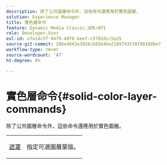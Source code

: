 ```yaml
---
description: 除了公共圖層命令外，這些命令還應用於實色圖層。
solution: Experience Manager
title: 實色層命令
feature: Dynamic Media Classic,SDK/API
role: Developer,User
exl-id: e7a14c5f-9479-4df0-beef-c5792dcc5a25
source-git-commit: 206e4643e3926cb85b4be2189743578f88180be7
workflow-type: tm+mt
source-wordcount: '47'
ht-degree: 0%

---
```


# 實色層命令{#solid-color-layer-commands}

除了公共圖層命令外，這些命令還應用於實色圖層。

<table id="simpletable_4E563E4C797E45F390340258170BDCE4"> 
 <tr class="strow"> 
  <td class="stentry"> <p><a href="../../../../../../is-api/http-ref/image-serving-api-ref/c-http-protocol-reference/c-command-reference/r-mask.md#reference-922254e027404fb890b850e2723ee06e" type="reference" format="dita" scope="local"> 遮罩</a> </p> </td> 
  <td class="stentry"> <p>指定可選圖層蒙版。 </p></td> 
 </tr> 
</table>
